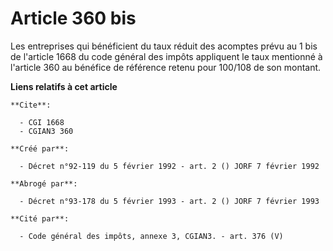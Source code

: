 # Article 360 bis

Les entreprises qui bénéficient du taux réduit des acomptes prévu au 1 bis de l'article 1668 du code général des impôts
appliquent le taux mentionné à l'article 360 au bénéfice de référence retenu pour 100/108 de son montant.

**Liens relatifs à cet article**

	**Cite**:

	  - CGI 1668
	  - CGIAN3 360

	**Créé par**:

	  - Décret n°92-119 du 5 février 1992 - art. 2 () JORF 7 février 1992

	**Abrogé par**:

	  - Décret n°93-178 du 5 février 1993 - art. 2 () JORF 7 février 1993

	**Cité par**:

	  - Code général des impôts, annexe 3, CGIAN3. - art. 376 (V)
